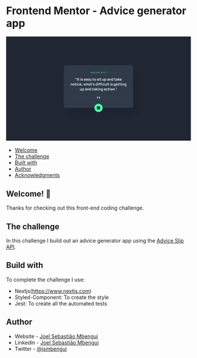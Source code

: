 # Frontend Mentor - Advice generator app

![Design preview for the Advice generator app coding challenge](./public/assets/page/preview.jpg)

- [Welcome](#welcome)
- [The challenge](#the-challenge)
- [Built with](#built-with)
- [Author](#author)
- [Acknowledgments](#acknowledgments)

## Welcome! 👋

Thanks for checking out this front-end coding challenge.

## The challenge

In this challenge I build out an advice generator app using the [Advice Slip API](https://api.adviceslip.com).

## Build with

To complete the challenge I use:

- Nextjs(https://www.nextjs.com)
- Styled-Component: To create the style
- Jest: To create all the automated tests

## Author

- Website - [Joel Sebastião Mbengui](https://joelmbengui.vercel.app/)
- Linkedin - [Joel Sebastião Mbengui](https://www.linkedin.com/in/joel-sebasti%C3%A3o-mbengui/)
- Twitter - [@jsmbengui](https://www.twitter.com/jsmbengui)
